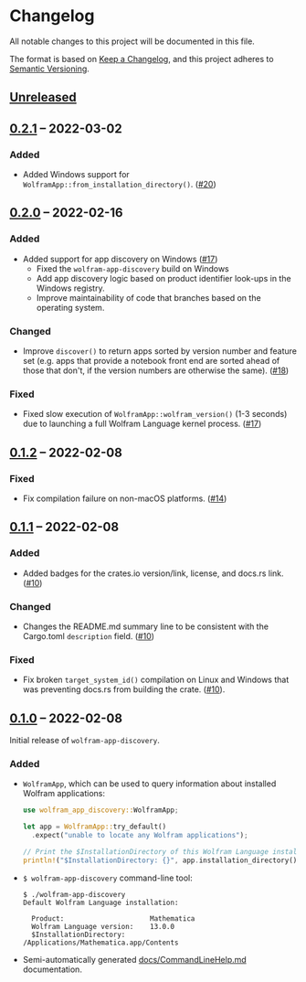 # Changelog

All notable changes to this project will be documented in this file.

The format is based on [Keep a Changelog](https://keepachangelog.com/en/1.0.0/),
and this project adheres to [Semantic Versioning](https://semver.org/spec/v2.0.0.html).

## [Unreleased]

## [0.2.1] – 2022-03-02

### Added

* Added Windows support for `WolframApp::from_installation_directory()`.  ([#20])



## [0.2.0] – 2022-02-16

### Added

* Added support for app discovery on Windows  ([#17])
  - Fixed the `wolfram-app-discovery` build on Windows
  - Add app discovery logic based on product identifier look-ups in the Windows registry.
  - Improve maintainability of code that branches based on the operating system.

### Changed

* Improve `discover()` to return apps sorted by version number and feature set
  (e.g. apps that provide a notebook front end are sorted ahead of those that don't, if
   the version numbers are otherwise the same).  ([#18])

### Fixed

* Fixed slow execution of `WolframApp::wolfram_version()` (1-3 seconds) due to
  launching a full Wolfram Language kernel process.  ([#17])



## [0.1.2] – 2022-02-08

### Fixed

* Fix compilation failure on non-macOS platforms.  ([#14])



## [0.1.1] – 2022-02-08

### Added

* Added badges for the crates.io version/link, license, and docs.rs link.  ([#10])

### Changed

* Changes the README.md summary line to be consistent with the Cargo.toml `description`
  field.  ([#10])

### Fixed

* Fix broken `target_system_id()` compilation on Linux and Windows that was preventing
  docs.rs from building the crate.  ([#10]).



## [0.1.0] – 2022-02-08

Initial release of `wolfram-app-discovery`.

### Added

* `WolframApp`, which can be used to query information about installed Wolfram
  applications:

  ```rust
  use wolfram_app_discovery::WolframApp;

  let app = WolframApp::try_default()
    .expect("unable to locate any Wolfram applications");

  // Print the $InstallationDirectory of this Wolfram Language installation:
  println!("$InstallationDirectory: {}", app.installation_directory().display());
  ```

* `$ wolfram-app-discovery` command-line tool:

  ```shell
  $ ./wolfram-app-discovery
  Default Wolfram Language installation:

    Product:                     Mathematica
    Wolfram Language version:    13.0.0
    $InstallationDirectory:      /Applications/Mathematica.app/Contents
  ```

* Semi-automatically generated [docs/CommandLineHelp.md](https://github.com/WolframResearch/wolfram-app-discovery-rs/blob/v0.1.0/docs/CommandLineHelp.md) documentation.




[#10]: https://github.com/WolframResearch/wolfram-app-discovery-rs/pull/10
[#14]: https://github.com/WolframResearch/wolfram-app-discovery-rs/pull/14
[#17]: https://github.com/WolframResearch/wolfram-app-discovery-rs/pull/17
[#18]: https://github.com/WolframResearch/wolfram-app-discovery-rs/pull/18
[#20]: https://github.com/WolframResearch/wolfram-app-discovery-rs/pull/20


<!-- This needs to be updated for each tagged release. -->
[Unreleased]: https://github.com/WolframResearch/wolfram-app-discovery-rs/compare/v0.2.1...HEAD

[0.2.1]: https://github.com/WolframResearch/wolfram-app-discovery-rs/compare/v0.2.0...v0.2.1
[0.2.0]: https://github.com/WolframResearch/wolfram-app-discovery-rs/compare/v0.1.2...v0.2.0
[0.1.2]: https://github.com/WolframResearch/wolfram-app-discovery-rs/compare/v0.1.1...v0.1.2
[0.1.1]: https://github.com/WolframResearch/wolfram-app-discovery-rs/compare/v0.1.0...v0.1.1
[0.1.0]: https://github.com/WolframResearch/wolfram-app-discovery-rs/releases/tag/v0.1.0